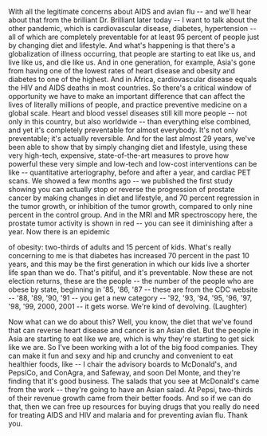 
With all the legitimate concerns
about AIDS and avian flu --
and we&#39;ll hear about that from the
brilliant Dr. Brilliant later today --
I want to talk about the other
pandemic, which is
cardiovascular disease,
diabetes, hypertension --
all of which are completely
preventable for at
least 95 percent of people
just by changing diet and lifestyle.
And what&#39;s happening is that there&#39;s a
globalization of illness
occurring, that people
are starting to eat like us,
and live like us, and
die like us. And
in one generation, for example,
Asia&#39;s gone from having
one of the lowest rates of
heart disease and obesity
and diabetes to one
of the highest. And in Africa,
cardiovascular disease
equals the HIV and AIDS deaths
in most countries.
So there&#39;s a critical
window of opportunity we
have to make an important
difference that can
affect the lives of literally
millions of people,
and practice preventive
medicine on a global
scale.
Heart and blood vessel
diseases still kill more
people -- not only in this
country, but also
worldwide -- than everything
else combined, and yet
it&#39;s completely preventable
for almost everybody.
It&#39;s not only preventable; it&#39;s actually
reversible. And for the last
almost 29 years,
we&#39;ve been able to show
that by simply changing
diet and lifestyle, using
these very high-tech,
expensive, state-of-the-art
measures to prove how
powerful these very simple
and low-tech and low-cost
interventions can be like -- quantitative
arteriography,
before and after a year, and
cardiac PET scans.
We showed a few months
ago -- we published the
first study showing you
can actually stop or
reverse the progression
of prostate cancer by
making changes in diet
and lifestyle, and 70 percent
regression in the tumor
growth, or inhibition of
the tumor growth, compared
to only nine percent in the
control group.
And in the MRI and MR
spectroscopy here, the
prostate tumor activity
is shown in red -- you can
see it diminishing after a year.
Now there is an epidemic

of obesity: two-thirds of
adults and 15 percent of kids.
What&#39;s really concerning
to me is that diabetes has
increased 70 percent in the
past 10 years, and this may be the first
generation in which our kids
live a shorter life
span than we do. That&#39;s pitiful, and it&#39;s
preventable.
Now these are not election
returns, these are the
people -- the number
of the people who are obese
by state, beginning in &#39;85,
&#39;86, &#39;87 -- these are
from the CDC website --
&#39;88, &#39;89, &#39;90, &#39;91 -- you
get a new category --
&#39;92, &#39;93, &#39;94, &#39;95, &#39;96,
&#39;97, &#39;98, &#39;99, 2000, 2001
-- it gets worse. We&#39;re
kind of devolving. 
(Laughter)

Now what can we do about this?
Well, you know, the
diet that we&#39;ve found
that can reverse heart
disease and cancer is an Asian diet.
But the people in Asia
are starting to eat like we
are, which is why they&#39;re
starting to get sick
like we are.
So I&#39;ve been working
with a lot of the big food
companies. They can make
it fun and sexy and hip
and crunchy and convenient
to eat healthier foods,
like -- I chair the advisory
boards to McDonald&#39;s,
and PepsiCo, and ConAgra,
and Safeway, and soon
Del Monte, and they&#39;re
finding that it&#39;s good
business.
The salads that you see
at McDonald&#39;s came from
the work -- they&#39;re going
to have an Asian salad. At
Pepsi, two-thirds
of their revenue growth came
from their better foods.
And so if we can do that,
then we can free up
resources for buying drugs
that you really do need
for treating AIDS and HIV
and malaria and for
preventing avian flu. Thank you.
